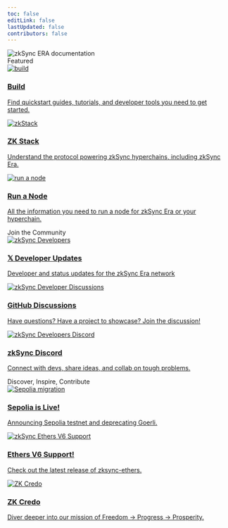 ```yaml
---
toc: false
editLink: false
lastUpdated: false
contributors: false
---
```


<div>
  <div >
    <div class="landing">
      <div>
        <div class="hero-img">
          <img src="/full_logo_zksync-black.svg" alt="zkSync ERA documentation">
        </div>
      </div>
    </div>
  </div>
</div>

<div class="cards-heading">
   <span class="title-section">Featured</span>
</div>
<section>
  <div class="card-container">
    <a href="./build" class="card">
      <img src="/images/landing/build.png" alt="build">
      <div class="content">
        <h3>Build</h3>
        <p>Find quickstart guides, tutorials, and developer tools you need to get started.</p>
      </div>
    </a>
    <a href="./zk-stack" class="card">
      <img src="/images/landing/hyperchain.png" alt="zkStack">
      <div class="content">
        <h3>ZK Stack</h3>
        <p>Understand the protocol powering zkSync hyperchains, including zkSync Era.</p>
      </div>
    </a>
    <a href="./infra" class="card">
      <img src="/images/landing/run-a-node.png" alt="run a node">
      <div class="content">
        <h3>Run a Node</h3>
        <p>All the information you need to run a node for zkSync Era or your hyperchain.</p>
      </div>
    </a>
  </div>
</section>

<div class="cards-heading">
   <span class="title-section">Join the Community</span>
</div>

<section>
  <div class="card-container">
    <a target="_blank" rel="noopener noreferrer" href="https://twitter.com/zkSyncDevs" class="card">
      <img src="/images/landing/zkSyncDevs.png" alt="zkSync Developers">
      <div class="content">
        <h3>𝕏 Developer Updates</h3>
        <p>Developer and status updates for the zkSync Era network</p>
      </div>
    </a>
    <a target="_blank" rel="noopener noreferrer" href="https://github.com/zkSync-Community-Hub/zksync-developers/discussions" class="card">
      <img src="/images/landing/dev-dis.png" alt="zkSync Developer Discussions">
      <div class="content">
        <h3>GitHub Discussions</h3>
        <p>Have questions? Have a project to showcase? Join the discussion!</p>
      </div>
    </a>
    <a target="_blank" rel="noopener noreferrer" href="https://join.zksync.dev/" class="card">
      <img src="/images/landing/dev-discord.png" alt="zkSync Developers Discord">
      <div class="content">
        <h3>zkSync Discord</h3>
        <p>Connect with devs, share ideas, and collab on tough problems.</p>
      </div>
    </a>
  </div>
</section>

<div class="cards-heading">
   <span class="title-section">Discover, Inspire, Contribute</span>
</div>

<section>
  <div class="card-container">
    <a target="_blank" rel="noopener noreferrer" href="" class="card">
      <img src="/images/landing/sepolia-migration.png" alt="Sepolia migration">
      <div class="content">
        <h3>Sepolia is Live!</h3>
        <p>Announcing Sepolia testnet and deprecating Goerli.</p>
      </div>
    </a>
    <a target="_blank" rel="noopener noreferrer" href="https://www.npmjs.com/package/zksync-ethers" class="card">
      <img src="/images/landing/eth-6.png" alt="zkSync Ethers V6 Support">
      <div class="content">
        <h3>Ethers V6 Support!</h3>
        <p>Check out the latest release of zksync-ethers.</p>
      </div>
    </a>
    <a target="_blank" rel="noopener noreferrer" href="https://github.com/zksync/credo" class="card">
      <img src="/images/landing/zk-credo.jpeg" alt="ZK Credo">
      <div class="content">
        <h3>ZK Credo</h3>
        <p>Diver deeper into our mission of Freedom → Progress → Prosperity.</p>
      </div>
    </a>
  </div>
</section>
